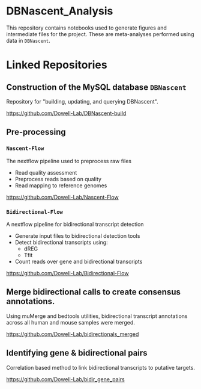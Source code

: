 # DBNascent_Analysis
This repository contains notebooks used to generate figures and intermediate files for the project. These are meta-analyses performed using data in `DBNascent`. 

# Linked Repositories
## Construction of the MySQL database `DBNascent` 

Repository for "building, updating, and querying DBNascent".

https://github.com/Dowell-Lab/DBNascent-build

## Pre-processing
### `Nascent-Flow`

The nextflow pipeline used to preprocess raw files 
* Read quality assessment
* Preprocess reads based on quality
* Read mapping to reference genomes

https://github.com/Dowell-Lab/Nascent-Flow

### `Bidirectional-Flow`

A nextflow pipeline for bidirectional transcript detection 
* Generate input files to bidirectional detection tools
* Detect bidirectional transcripts using:
  * dREG
  * Tfit
* Count reads over gene and bidirectional transcripts

https://github.com/Dowell-Lab/Bidirectional-Flow

## Merge bidirectional calls to create consensus annotations.

Using muMerge and bedtools utilities, bidirectional transcript annotations across all human and mouse samples were merged.

https://github.com/Dowell-Lab/bidirectionals_merged 

## Identifying gene & bidirectional pairs

Correlation based method to link bidirectional transcripts to putative targets.

https://github.com/Dowell-Lab/bidir_gene_pairs
